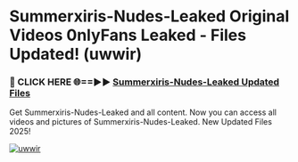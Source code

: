 # Summerxiris-Nudes-Leaked Original Videos 0nlyFans Leaked - Files Updated! (uwwir)

<h3>🔴 CLICK HERE 🌐==►► <a href="https://tinyurl.com/4mcuefdz" rel="nofollow">Summerxiris-Nudes-Leaked Updated Files</a></h3>

Get Summerxiris-Nudes-Leaked and all content. Now you can access all videos and pictures of Summerxiris-Nudes-Leaked. New Updated Files 2025!

[![uwwir](https://i.imgur.com/StAQSOY.gif)](https://tinyurl.com/4mcuefdz)
